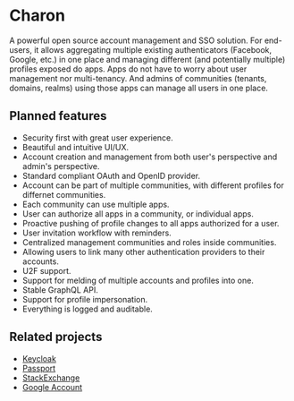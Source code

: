 # Charon

A powerful open source account management and SSO solution. For end-users, it allows aggregating multiple existing authenticators (Facebook, Google, etc.)
in one place and managing different (and potentially multiple) profiles exposed do apps. Apps do not have to worry about user management nor multi-tenancy.
And admins of communities (tenants, domains, realms) using those apps can manage all users in one place.

## Planned features

* Security first with great user experience.
* Beautiful and intuitive UI/UX.
* Account creation and management from both user's perspective and admin's perspective.
* Standard compliant OAuth and OpenID provider.
* Account can be part of multiple communities, with different profiles for differnet communities.
* Each community can use multiple apps.
* User can authorize all apps in a community, or individual apps.
* Proactive pushing of profile changes to all apps authorized for a user.
* User invitation workflow with reminders.
* Centralized management communities and roles inside communities.
* Allowing users to link many other authentication providers to their accounts.
* U2F support.
* Support for melding of multiple accounts and profiles into one.
* Stable GraphQL API.
* Support for profile impersonation.
* Everything is logged and auditable.

## Related projects

* [Keycloak](https://www.keycloak.org)
* [Passport](http://www.passportjs.org/)
* [StackExchange](https://stackexchange.com/)
* [Google Account](https://en.wikipedia.org/wiki/Google_Account)